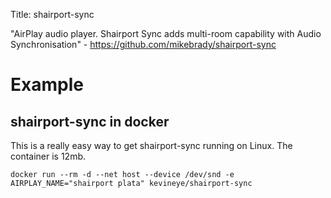 Title: shairport-sync

"AirPlay audio player. Shairport Sync adds multi-room capability with Audio Synchronisation" - <https://github.com/mikebrady/shairport-sync>

# Example

## shairport-sync in docker

This is a really easy way to get shairport-sync running on Linux. The container is 12mb.

```
docker run --rm -d --net host --device /dev/snd -e AIRPLAY_NAME="shairport plata" kevineye/shairport-sync
```
